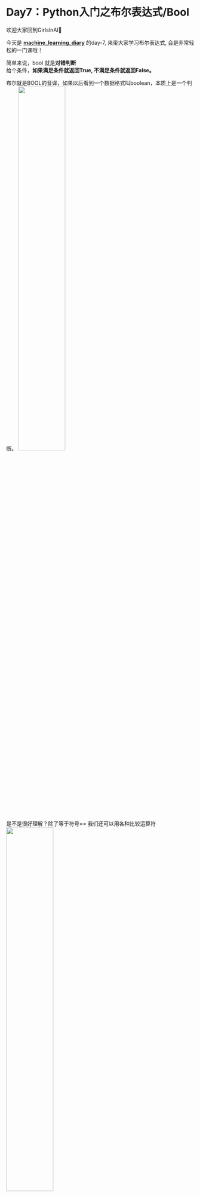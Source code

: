 # Day7：Python入门之布尔表达式/Bool

欢迎大家回到GirlsInAI👏

今天是 **[machine_learning_diary](https://github.com/YZHANG1270/Girls-In-AI/tree/master/machine_learning_diary)** 的day-7, 来带大家学习布尔表达式, 会是非常轻松的一门课哦！

简单来说，bool 就是**对错判断**  
给个条件，**如果满足条件就返回True, 不满足条件就返回False。**

布尔就是BOOL的音译，如果以后看到一个数据格式叫boolean，本质上是一个判断。 
<img src="https://github.com/yanan1995/Girls-In-AI/blob/master/others/pics/ml_day7/1.png?raw=true" width="50%" height="50%" />  

是不是很好理解？除了等于符号==  我们还可以用各种比较运算符
<img src="https://github.com/yanan1995/Girls-In-AI/blob/master/others/pics/ml_day7/2.png?raw=true" width="50%" height="50%" />   
  
  <br><br>
 ## 注意⚠️
 - **1. 这些符号并不是数学符号**  
 比如数学里面的等号“=”, python是”==“；  
 而python里的“=” 是“赋值”，即我们在 **“变量”** 那一节学的内容，x=5, x作为一个变量，它的值是5  
 <img src="https://github.com/yanan1995/Girls-In-AI/blob/master/others/pics/ml_day7/3.png?raw=true" width="50%" height="50%" />   
 
 - **2. 布尔表达式返回的True和False，是布尔类型的两个取值，它们不是字符串string.**  
 <img src="https://github.com/yanan1995/Girls-In-AI/blob/master/others/pics/ml_day7/4.png?raw=true" width="50%" height="50%" />   
 第一个是布尔表达式返回的True，不带引号;  
 第二个是字符串string返回的格式str (string), 带引号.  
 🌟type( )可以用来查询变量的格式。  
 
 
 ## 逻辑运算符 
 
 与布尔表达式联系紧密的还有一个是逻辑运算符  
 and, or, not 这三种逻辑运算符，没错，就是和英语里面的意思一样.  
 <img src="https://github.com/yanan1995/Girls-In-AI/blob/master/others/pics/ml_day7/5.png?raw=true" width="50%" height="50%" />   
 **⚠️注意**  
 应该这一章都非常好理解，唯一要注意的点是  
 **任何非零数字，本身都是‘真’ **  
 <img src="https://github.com/yanan1995/Girls-In-AI/blob/master/others/pics/ml_day7/6.png?raw=true" width="50%" height="50%" />   
  <br><br> 
  <br><br>
  今天的内容是不是很简单呢？但不要忘了自己动手写一下哦。Coding就是熟能生巧！
